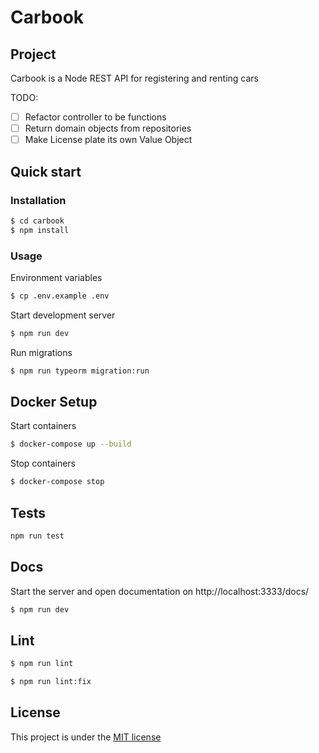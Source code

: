 # Carbook

## Project

Carbook is a Node REST API for registering and renting cars

TODO:

- [ ] Refactor controller to be functions
- [ ] Return domain objects from repositories
- [ ] Make License plate its own Value Object

## Quick start

### Installation

```sh
$ cd carbook
$ npm install
```

### Usage

Environment variables

```sh
$ cp .env.example .env
```

Start development server

```sh
$ npm run dev
```

Run migrations

```sh
$ npm run typeorm migration:run
```

## Docker Setup

Start containers

```sh
$ docker-compose up --build
```

Stop containers

```sh
$ docker-compose stop
```

## Tests

```sh
npm run test
```

## Docs

Start the server and open documentation on http://localhost:3333/docs/

```sh
$ npm run dev
```

## Lint

```sh
$ npm run lint
```

```sh
$ npm run lint:fix
```

## License

This project is under the [MIT license](https://github.com/jeferson-sb/carbook/blob/master/LICENSE)
